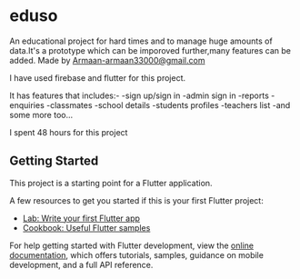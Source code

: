 # eduso

An educational project for hard times and to manage huge amounts of data.It's a prototype which can be imporoved further,many features can be added.
Made by Armaan-armaan33000@gmail.com

I have used firebase and flutter for this project.

It has features that includes:-
  -sign up/sign in
  -admin sign in
  -reports
  -enquiries
  -classmates
  -school details
  -students profiles
  -teachers list
  -and some more too...
  
  I spent 48 hours for this project

## Getting Started

This project is a starting point for a Flutter application.

A few resources to get you started if this is your first Flutter project:

- [Lab: Write your first Flutter app](https://docs.flutter.dev/get-started/codelab)
- [Cookbook: Useful Flutter samples](https://docs.flutter.dev/cookbook)

For help getting started with Flutter development, view the
[online documentation](https://docs.flutter.dev/), which offers tutorials,
samples, guidance on mobile development, and a full API reference.
